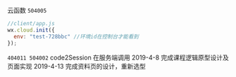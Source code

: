 云函数
`504005`

```js
//client/app.js
wx.cloud.init({
  env: "test-728bbc" //环境id在控制台才能看到
});
```

`404011 504002`
code2Session 在服务端调用
2019-4-8 完成课程逻辑原型设计及页面实现
2019-4-13 完成资料页的设计，重新选型
